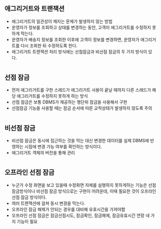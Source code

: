 ## 애그리거트와 트랜잭션
 - 애그리거트의 일관성이 깨지는 문제가 발생하지 않는 방법
 - 운영자가 정보를 조회하고 상태를 변경하는 동안, 고객이 애그리거트를 수정하지 못하게 막는다.
 - 운영자가 배송지 정보를 조회한 이후에 고객이 정보를 변경하면, 운영자가 애그리거트를 다시 조회한 뒤 수정하도록 한다.
 - 애그리거트 트랜잭션 처리 방식에는 선점잠금과 비선점 잠금의 두 가지 방식이 있다.
 
 #
 ## 선점 잠금
- 먼저 애그리거트를 구한 스레드가 애그리거트 사용이 끝날 때까지 다른 스레드가 해당 애그리거트를 수정하지 못하게 하는 방식
- 선점 잠금은 보통 DBMS가 제공하는 행단위 잠금을 사용해서 구현
- 선점잠금 기능을 사용할 때는 잠금 순서에 따른 교착상태가 발생하지 않도록 주의

#
## 비선점 잠금
- 비선점 잠금은 동시에 접근하는 것을 막는 대신 변경한 데이터를 실제 DBMS에 반영하는 시점에 변경 가능 여부를 확인하는 방식이다.
- 애그리거트 객체의 버전을 통해 관리

#
## 오프라인 선점 잠금

- 누군가 수정 화면을 보고 있을때 수정화면 자체를 실행하지 못하게하는 기능은 선점 잠금방식이나 비선점 잠금 방식으로는 구현이 어려운데, 이때 필요한 것이 오프라인 선점 잠금 방식이다.
- 여러 트랜젝션에 걸쳐 동시 변경을 막는다.
- 오프라인 잠금 해제가 안되는 경우를 대비해 유효시간을 가져야함
- 오프라인 선점 잠금은 잠금선점시도, 잠금확인, 잠금해제, 잠금유효시간 연장 네 가지 기능이 필요
